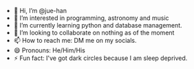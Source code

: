 - 👋 Hi, I’m @jue-han
- 👀 I’m interested in programming, astronomy and music
- 🌱 I’m currently learning python and database management.
- 💞️ I’m looking to collaborate on nothing as of the moment
- 📫 How to reach me: DM me on my socials.
- 😄 Pronouns: He/Him/His
- ⚡ Fun fact: I've got dark circles because I am sleep deprived.

<!---
jue-han/jue-han is a ✨ special ✨ repository because its `README.md` (this file) appears on your GitHub profile.
You can click the Preview link to take a look at your changes.
--->
